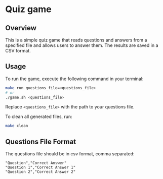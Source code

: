 # Quiz game

## Overview
This is a simple quiz game that reads questions and answers from a specified file and allows users to answer them. The results are saved in a CSV format.

## Usage
To run the game, execute the following command in your terminal:

```bash
make run questions_file=<questions_file>
# or
./game.sh <questions_file>
```
Replace `<questions_file>` with the path to your questions file.

To clean all generated files, run:

```bash
make clean
```

## Questions File Format
The questions file should be in csv format, comma separated:

```
"Question","Correct Answer"
"Question 1","Correct Answer 1"
"Question 2","Correct Answer 2"
```